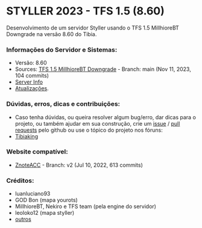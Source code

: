 # STYLLER 2023 - TFS 1.5 (8.60)

Desenvolvimento de um servidor Styller usando o TFS 1.5 MillhioreBT Downgrade na versão 8.60 do Tibia.

### Informações do Servidor e Sistemas:
- Versão: 8.60
- Sources: [TFS 1.5 MillhioreBT Downgrade](https://github.com/MillhioreBT/forgottenserver-downgrade) - Branch: main (Nov 11, 2023, 104 commits)
- [Server Info](https://github.com/luanluciano93/styller/wiki)
- [Atualizações](https://github.com/luanluciano93/styller/wiki/Atualiza%C3%A7%C3%B5es).

### Dúvidas, erros, dicas e contribuições:
- Caso tenha dúvidas, ou queira resolver algum bug/erro, dar dicas para o projeto, ou também ajudar em sua construção, crie um [issue](https://github.com/luanluciano93/styller/issues/new) / [pull requests](https://github.com/luanluciano93/styller/pulls) pelo github ou use o tópico do projeto nos fóruns: 
- [Tibiaking](https://tibiaking.com/forums/topic/104684-tfs-15-860-styller-ot-2023/)

### Website compatível:
- [ZnoteACC](https://github.com/Znote/ZnoteAAC/tree/v2) - Branch: v2 (Jul 10, 2022, 613 commits)

### Créditos:
- luanluciano93
- GOD Bon (mapa yourots)
- MillhioreBT, Nekiro e TFS team (pela engine do servidor)
- leoloko12 (mapa styller)
- [outros](https://github.com/luanluciano93/styller/wiki/COLABORADORES)
